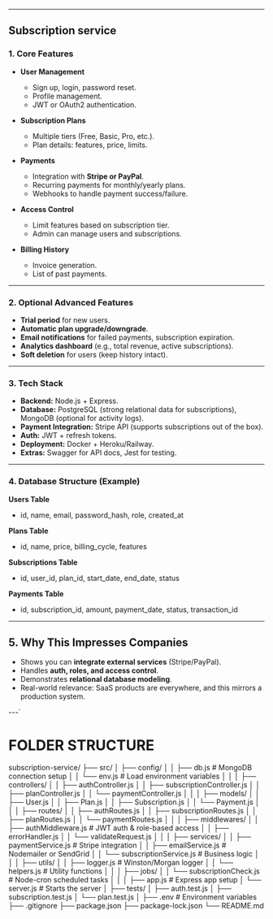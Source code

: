 
---

## **Subscription service**

### **1. Core Features**

* **User Management**

  * Sign up, login, password reset.
  * Profile management.
  * JWT or OAuth2 authentication.

* **Subscription Plans**

  * Multiple tiers (Free, Basic, Pro, etc.).
  * Plan details: features, price, limits.

* **Payments**

  * Integration with **Stripe or PayPal**.
  * Recurring payments for monthly/yearly plans.
  * Webhooks to handle payment success/failure.

* **Access Control**

  * Limit features based on subscription tier.
  * Admin can manage users and subscriptions.

* **Billing History**

  * Invoice generation.
  * List of past payments.

---

### **2. Optional Advanced Features**

* **Trial period** for new users.
* **Automatic plan upgrade/downgrade**.
* **Email notifications** for failed payments, subscription expiration.
* **Analytics dashboard** (e.g., total revenue, active subscriptions).
* **Soft deletion** for users (keep history intact).

---

### **3. Tech Stack**

* **Backend:** Node.js + Express.
* **Database:** PostgreSQL (strong relational data for subscriptions), MongoDB (optional for activity logs).
* **Payment Integration:** Stripe API (supports subscriptions out of the box).
* **Auth:** JWT + refresh tokens.
* **Deployment:** Docker + Heroku/Railway.
* **Extras:** Swagger for API docs, Jest for testing.

---

### **4. Database Structure (Example)**

**Users Table**

* id, name, email, password\_hash, role, created\_at

**Plans Table**

* id, name, price, billing\_cycle, features

**Subscriptions Table**

* id, user\_id, plan\_id, start\_date, end\_date, status

**Payments Table**

* id, subscription\_id, amount, payment\_date, status, transaction\_id

---

## **5. Why This Impresses Companies**  

* Shows you can **integrate external services** (Stripe/PayPal).
* Handles **auth, roles, and access control**.
* Demonstrates **relational database modeling**.
* Real-world relevance: SaaS products are everywhere, and this mirrors a production system.

---`


# FOLDER STRUCTURE 

subscription-service/
├── src/
│   ├── config/
│   │   ├── db.js             # MongoDB connection setup
│   │   └── env.js            # Load environment variables
│   │
│   ├── controllers/
│   │   ├── authController.js
│   │   ├── subscriptionController.js
│   │   ├── planController.js
│   │   └── paymentController.js
│   │
│   ├── models/
│   │   ├── User.js
│   │   ├── Plan.js
│   │   ├── Subscription.js
│   │   └── Payment.js
│   │
│   ├── routes/
│   │   ├── authRoutes.js
│   │   ├── subscriptionRoutes.js
│   │   ├── planRoutes.js
│   │   └── paymentRoutes.js
│   │
│   ├── middlewares/
│   │   ├── authMiddleware.js     # JWT auth & role-based access
│   │   ├── errorHandler.js
│   │   └── validateRequest.js
│   │
│   ├── services/
│   │   ├── paymentService.js     # Stripe integration
│   │   ├── emailService.js       # Nodemailer or SendGrid
│   │   └── subscriptionService.js # Business logic
│   │
│   ├── utils/
│   │   ├── logger.js             # Winston/Morgan logger
│   │   └── helpers.js            # Utility functions
│   │
│   ├── jobs/
│   │   └── subscriptionCheck.js  # Node-cron scheduled tasks
│   │
│   ├── app.js                    # Express app setup
│   └── server.js                 # Starts the server
│
├── tests/
│   ├── auth.test.js
│   ├── subscription.test.js
│   └── plan.test.js
│
├── .env                          # Environment variables
├── .gitignore
├── package.json
├── package-lock.json
└── README.md